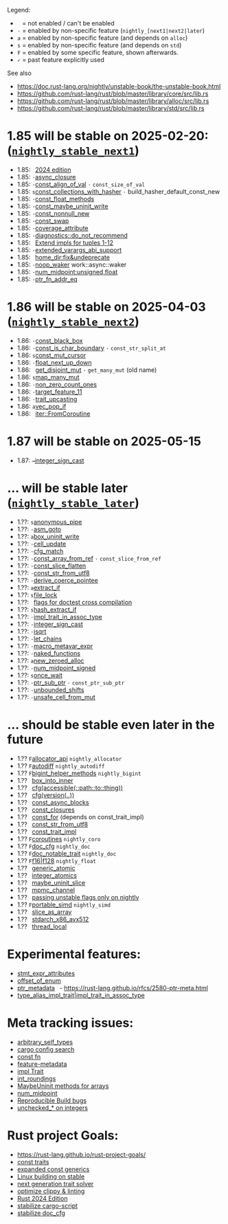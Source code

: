 

Legend:
- ` ` = not enabled / can't be enabled
- `·` = enabled by non-specific feature (`nightly_[next1|next2|later`)
- `a` = enabled by non-specific feature (and depends on `alloc`)
- `s` = enabled by non-specific feature (and depends on `std`)
- `F` = enabled by some specific feature, shown afterwards.
- `✓` = past feature explicitly used

See also
- <https://doc.rust-lang.org/nightly/unstable-book/the-unstable-book.html>
- <https://github.com/rust-lang/rust/blob/master/library/core/src/lib.rs>
- <https://github.com/rust-lang/rust/blob/master/library/alloc/src/lib.rs>
- <https://github.com/rust-lang/rust/blob/master/library/std/src/lib.rs>

# 1.85 will be stable on 2025-02-20: ([`nightly_stable_next1`](https://releases.rs/docs/1.85.0/))

- 1.85: ` `[2024 edition](https://github.com/rust-lang/rust/issues/117258)
- 1.85: `·`[async_closure](https://github.com/rust-lang/rust/pull/132706)
- 1.85: `·`[const_align_of_val](https://github.com/rust-lang/rust/pull/133762)
        `·` `const_size_of_val`
- 1.85: `s`[const_collections_with_hasher](https://github.com/rust-lang/rust/pull/133696)
      `·` build_hasher_default_const_new
- 1.85: `·`[const_float_methods](https://github.com/rust-lang/rust/issues/130843)
- 1.85: `·`[const_maybe_uninit_write](https://github.com/rust-lang/rust/pull/131713)
- 1.85: `·`[const_nonnull_new](https://github.com/rust-lang/rust/pull/134116)
- 1.85: `·`[const_swap](https://github.com/rust-lang/rust/pull/134757)
- 1.85: `·`[coverage_attribute](https://github.com/rust-lang/rust/pull/130766)
- 1.85: `·`[diagnostics::do_not_recommend](https://github.com/rust-lang/rust/pull/132056)
- 1.85: ` `[Extend impls for tuples 1-12](https://github.com/rust-lang/rust/pull/132187)
- 1.85: `·`[extended_varargs_abi_support](https://github.com/rust-lang/rust/pull/116161)
- 1.85: ` `[home_dir:fix&undeprecate](https://github.com/rust-lang/rust/pull/132515)
- 1.85: `·`[noop_waker](https://github.com/rust-lang/rust/issues/98286) work::async::waker
- 1.85: `·`[num_midpoint:unsigned,float](https://github.com/rust-lang/rust/pull/131784)
- 1.85: `·`[ptr_fn_addr_eq](https://github.com/rust-lang/rust/pull/133678)

# 1.86 will be stable on 2025-04-03 ([`nightly_stable_next2`](https://releases.rs/docs/1.86.0/))

- 1.86: `·`[const_black_box](https://github.com/rust-lang/rust/pull/135414)
- 1.86: `·`[const_is_char_boundary](https://github.com/rust-lang/rust/pull/134016)
       `·` `const_str_split_at`
- 1.86: `s`[const_mut_cursor](https://github.com/rust-lang/rust/pull/136634)
- 1.86: `·`[float_next_up_down](https://github.com/rust-lang/rust/pull/135661)
- 1.86: ` `[get_disjoint_mut](https://github.com/rust-lang/rust/pull/134633)
        `·` `get_many_mut` (old name)
- 1.86: `s`[map_many_mut](https://github.com/rust-lang/rust/pull/136152)
- 1.86: `·`[non_zero_count_ones](https://github.com/rust-lang/rust/pull/136663)
- 1.86: `·`[target_feature_11](https://github.com/rust-lang/rust/pull/134090)
- 1.86: `·`[trait_upcasting](https://github.com/rust-lang/rust/pull/134367)
- 1.86: `a`[vec_pop_if](https://github.com/rust-lang/rust/pull/135488)
- 1.86: ` `[iter::FromCoroutine](https://github.com/rust-lang/rust/pull/135687)

# 1.87 will be stable on 2025-05-15

- 1.87: `→`[integer_sign_cast](https://github.com/rust-lang/rust/pull/137026)

# … will be stable later ([`nightly_stable_later`](https://releases.rs/#ongoing-stabilization-prs))

- 1.??: `s`[anonymous_pipe](https://github.com/rust-lang/rust/pull/135822)
- 1.??: `·`[asm_goto](https://github.com/rust-lang/rust/pull/133870)
- 1.??: `a`[box_uninit_write](https://github.com/rust-lang/rust/issues/129397)
- 1.??: `·`[cell_update](https://github.com/rust-lang/rust/pull/134446)
- 1.??: `·`[cfg_match](https://github.com/rust-lang/rust/issues/115585)
- 1.??: `·`[const_array_from_ref](https://github.com/rust-lang/rust/issues/90206)
        `·` `const_slice_from_ref`
- 1.??: `·`[const_slice_flatten](https://github.com/rust-lang/rust/pull/134995)
- 1.??: `·`[const_str_from_utf8](https://github.com/rust-lang/rust/pull/136668)
- 1.??: `·`[derive_coerce_pointee](https://github.com/rust-lang/rust/pull/133820)
- 1.??: `a`[extract_if](https://github.com/rust-lang/rust/pull/137109)
- 1.??: `s`[file_lock](https://github.com/rust-lang/rust/pull/136794)
- 1.??: ` `[flags for doctest cross compilation](https://github.com/rust-lang/rust/pull/137096)
- 1.??: `s`[hash_extract_if](https://github.com/rust-lang/rust/pull/134655)
- 1.??: `·`[impl_trait_in_assoc_type](https://github.com/rust-lang/rust/pull/120700)
- 1.??: `·`[integer_sign_cast](https://github.com/rust-lang/rust/pull/137026)
- 1.??: `·`[isqrt](https://github.com/rust-lang/rust/pull/131391)
- 1.??: `·`[let_chains](https://github.com/rust-lang/rust/pull/132833)
- 1.??: `·`[macro_metavar_expr](https://github.com/rust-lang/rust/pull/122808)
- 1.??: `·`[naked_functions](https://github.com/rust-lang/rust/pull/134213)
- 1.??: `a`[new_zeroed_alloc](https://github.com/rust-lang/rust/issues/129396)
- 1.??: `·`[num_midpoint_signed](https://github.com/rust-lang/rust/pull/134340)
- 1.??: `s`[once_wait](https://github.com/rust-lang/rust/pull/136360)
- 1.??: `·`[ptr_sub_ptr](https://github.com/rust-lang/rust/pull/137121)
        `·` `const_ptr_sub_ptr`
- 1.??: `·`[unbounded_shifts](https://github.com/rust-lang/rust/issues/129375)
- 1.??: `·`[unsafe_cell_from_mut](https://github.com/rust-lang/rust/pull/131261)

# … should be stable even later in the future

- 1.?? `F`[allocator_api](https://github.com/rust-lang/rust/issues/32838)
       `nightly_allocator`
- 1.?? `F`[autodiff](https://github.com/rust-lang/rust/issues/124509)
          `nightly_autodiff`
- 1.?? `F`[bigint_helper_methods](https://github.com/rust-lang/rust/issues/85532)
       `nightly_bigint`
- 1.?? ` `[box_into_inner](https://github.com/rust-lang/rust/issues/80437)
- 1.?? ` `[cfg(accessible(::path::to::thing))](https://github.com/rust-lang/rust/issues/64797)
- 1.?? ` `[cfg(version(..))](https://github.com/rust-lang/rust/issues/64796)
- 1.?? ` `[const_async_blocks](https://github.com/rust-lang/rust/issues/85368)
- 1.?? ` `[const_closures](https://github.com/rust-lang/rust/issues/106003)
- 1.?? ` `[const_for](https://github.com/rust-lang/rust/issues/87575)
          (depends on const_trait_impl)
- 1.?? ` `[const_str_from_utf8](https://github.com/rust-lang/rust/issues/91006)
- 1.?? ` `[const_trait_impl](https://github.com/rust-lang/rust/issues/67792)
- 1.?? `F`[coroutines](https://github.com/rust-lang/rust/issues/43122)
       `nightly_coro`
- 1.?? `F`[doc_cfg](https://github.com/rust-lang/rust/issues/43781)
       `nightly_doc`
- 1.?? `F`[doc_notable_trait](https://github.com/rust-lang/rust/issues/45040)
       `nightly_doc`
- 1.?? `F`[f16|f128](https://github.com/rust-lang/rust/issues/116909)
       `nightly_float`
- 1.?? ` `[generic_atomic](https://github.com/rust-lang/rust/issues/130539)
- 1.?? ` `[integer_atomics](https://github.com/rust-lang/rust/issues/99069)
- 1.?? ` `[maybe_uninit_slice](https://github.com/rust-lang/rust/issues/63569)
- 1.?? ` `[mpmc_channel](https://github.com/rust-lang/rust/issues/126840)
- 1.?? ` `[passing unstable flags only on nightly](https://github.com/rust-lang/cargo/issues/14733)
- 1.?? `F`[portable_simd](https://github.com/rust-lang/rust/issues/86656)
       `nightly_simd`
- 1.?? ` `[slice_as_array](https://github.com/rust-lang/rust/issues/133508)
- 1.?? ` `[stdarch_x86_avx512](https://github.com/rust-lang/rust/issues/111137)
- 1.?? ` `[thread_local](https://github.com/rust-lang/rust/issues/29594)

# Experimental features:
- [stmt_expr_attributes](https://github.com/rust-lang/rust/issues/15701)
- [offset_of_enum](https://github.com/rust-lang/rust/issues/120141)
- [ptr_metadata](https://github.com/rust-lang/rust/issues/81513)
 ` `- <https://rust-lang.github.io/rfcs/2580-ptr-meta.html>
- [type_alias_impl_trait|impl_trait_in_assoc_type](https://github.com/rust-lang/rust/issues/63063)

# Meta tracking issues:
- [arbitrary_self_types](https://github.com/rust-lang/rust/issues/44874)
- [cargo config search](https://github.com/rust-lang/cargo/issues/9769)
- [const fn](https://github.com/rust-lang/rust/issues/57563)
- [feature-metadata](https://github.com/rust-lang/cargo/issues/14157)
- [impl Trait](https://github.com/rust-lang/rust/issues/63066)
- [int_roundings](https://github.com/rust-lang/rust/issues/88581)
- [MaybeUninit methods for arrays](https://github.com/rust-lang/rust/issues/96097)
- [num_midpoint](https://github.com/rust-lang/rust/issues/110840)
- [Reproducible Build bugs](https://github.com/rust-lang/rust/issues/129080)
- [unchecked_* on integers](https://github.com/rust-lang/rust/issues/85122)

# Rust project Goals:
- <https://rust-lang.github.io/rust-project-goals/>
- [const traits](https://github.com/rust-lang/rust-project-goals/issues/106)
- [expanded const generics](https://github.com/rust-lang/rust-project-goals/issues/100)
- [Linux building on stable](https://github.com/rust-lang/rust-project-goals/issues/116)
- [next generation trait solver](https://github.com/rust-lang/rust-project-goals/issues/113)
- [optimize clippy & linting](https://github.com/rust-lang/rust-project-goals/issues/114)
- [Rust 2024 Edition](https://github.com/rust-lang/rust-project-goals/issues/117)
- [stabilize cargo-script](https://github.com/rust-lang/rust-project-goals/issues/119)
- [stabilize doc_cfg](https://github.com/rust-lang/rust-project-goals/issues/120)

